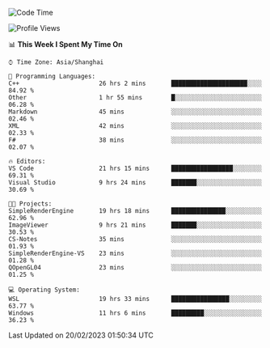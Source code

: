 <!--START_SECTION:waka-->
![Code Time](http://img.shields.io/badge/Code%20Time-668%20hrs%2010%20mins-blue)

![Profile Views](http://img.shields.io/badge/Profile%20Views-0-blue)

📊 **This Week I Spent My Time On** 

```text
⌚︎ Time Zone: Asia/Shanghai

💬 Programming Languages: 
C++                      26 hrs 2 mins       █████████████████████░░░░   84.92 % 
Other                    1 hr 55 mins        █░░░░░░░░░░░░░░░░░░░░░░░░   06.28 % 
Markdown                 45 mins             ░░░░░░░░░░░░░░░░░░░░░░░░░   02.46 % 
XML                      42 mins             ░░░░░░░░░░░░░░░░░░░░░░░░░   02.33 % 
F#                       38 mins             ░░░░░░░░░░░░░░░░░░░░░░░░░   02.07 % 

🔥 Editors: 
VS Code                  21 hrs 15 mins      █████████████████░░░░░░░░   69.31 % 
Visual Studio            9 hrs 24 mins       ███████░░░░░░░░░░░░░░░░░░   30.69 % 

🐱‍💻 Projects: 
SimpleRenderEngine       19 hrs 18 mins      ███████████████░░░░░░░░░░   62.96 % 
ImageViewer              9 hrs 21 mins       ███████░░░░░░░░░░░░░░░░░░   30.53 % 
CS-Notes                 35 mins             ░░░░░░░░░░░░░░░░░░░░░░░░░   01.93 % 
SimpleRenderEngine-VS    23 mins             ░░░░░░░░░░░░░░░░░░░░░░░░░   01.28 % 
QOpenGL04                23 mins             ░░░░░░░░░░░░░░░░░░░░░░░░░   01.25 % 

💻 Operating System: 
WSL                      19 hrs 33 mins      ████████████████░░░░░░░░░   63.77 % 
Windows                  11 hrs 6 mins       █████████░░░░░░░░░░░░░░░░   36.23 % 

```


 Last Updated on 20/02/2023 01:50:34 UTC
<!--END_SECTION:waka-->